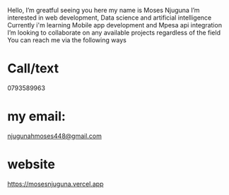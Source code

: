 Hello, I’m greatful seeing you here my name is Moses Njuguna
I’m interested in web development, Data science and artificial intelligence 
Currently i'm learning Mobile app development and Mpesa api integration
I’m looking to collaborate on any available projects regardless of the field
You can reach me via the following ways 
# Call/text
0793589963
  # my email:   
  njugunahmoses448@gmail.com

# website
https://mosesnjuguna.vercel.app
